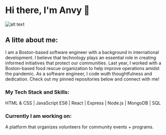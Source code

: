 # Hi there, I'm Anvy 👋

![alt text](https://media.giphy.com/media/CTLLrRmutrvZ01AQou/source.gif)


## A litte about me: 

I am a Boston-based software engineer with a background in international development. I believe that technology plays an essential role in creating informed initiatives that protect our communities. Last year, I worked with a Boston-based food rescue organization to help improve operations amidst the pandemic. As a software engineer, I code wuth thoughtfulness and dedication. Check out my pinned repositories below and connect with me! 

### My Tech Stack and Skills:

HTML & CSS | JavaScript ES6 | React | Express | Node.js | MongoDB | SQL 

### Currently I am working on:

A platform that organizes volunteers for community events + programs.



<!--
**anvytran-dev/anvytran-dev** is a ✨ _special_ ✨ repository because its `README.md` (this file) appears on your GitHub profile.

Here are some ideas to get you started:

- 🔭 I’m currently working on ...
- 🌱 I’m currently learning ...
- 👯 I’m looking to collaborate on ...
- 🤔 I’m looking for help with ...
- 💬 Ask me about ...
- 📫 How to reach me: ...
- 😄 Pronouns: ...
- ⚡ Fun fact: ...
-->

